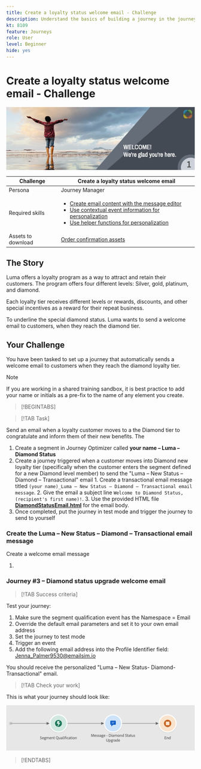 ```yaml
---
title: Create a loyalty status welcome email - Challenge
description: Understand the basics of building a journey in the journey canvas.
kt: 8109
feature: Journeys
role: User
level: Beginner
hide: yes
---
```


# Create a loyalty status welcome email - Challenge

![AJO Loyalty status welcome email - Challenge Banner](/help/challenges/assets/email-assets/luma-transactional-onboarding-1.png)

|Challenge|Create a loyalty status welcome email|
|---|---|
|Persona|Journey Manager|
|Required skills|<ul><li>[Create email content with the message editor](https://experienceleague.adobe.com/docs/journey-optimizer-learn/tutorials/create-messages/create-email-content-with-the-message-editor.html?lang=en)</li> <li>[Use contextual event information for personalization](https://experienceleague.adobe.com/docs/journey-optimizer-learn/tutorials/personalize-content/use-contextual-event-information-for-personalization.html?lang=en)</li><li>[Use helper functions for personalization](https://experienceleague.adobe.com/docs/journey-optimizer-learn/tutorials/personalize-content/use-helper-functions-for-personalization.html?lang=en)</li></ul>|
|Assets to download|[Order confirmation assets](/help/challenges/assets/email-assets/order-confirmation-assets.zip)|

## The Story

Luma offers a loyalty program as a way to attract and retain their customers. The program offers four different levels: Silver, gold, platinum, and diamond.

Each loyalty tier receives different levels or rewards, discounts, and other special incentives as a reward for their repeat business.

To underline the special diamond status. Luma wants to send a welcome email to customers, when they reach the diamond tier.

## Your Challenge

You have been tasked to set up a journey that automatically sends a welcome email to customers when they reach the diamond loyalty tier.

>[!NOTE]
> If you are working in a shared training sandbox, it is best practice to add your name or initials as a pre-fix to the name of any element you create.

>[!BEGINTABS]

>[!TAB Task]

Send an email when a loyalty customer moves to a the Diamond tier to congratulate and inform them of their new benefits. The 

1.   Create a segment in Journey Optimizer called **your name – Luma – Diamond Status**
2.   Create a journey triggered when a customer moves into Diamond new loyalty tier (specifically when the customer enters the segment defined for a new Diamond level member) to send the "Luma – New Status – Diamond – Transactional" email
    1. Create a transactional email message titled `(your name)_Luma – New Status – Diamond – Transactional email message`.
    2. Give the email a subject line `Welcome to Diamond Status, (recipient's first name)!`.
    3. Use the provided HTML file **[DiamondStatusEmail.html](/help/challenges/assets/email-assets/DiamondStatusEmail.html)** for the email body.
3.  Once completed, put the journey in test mode and trigger the journey to send to yourself  


### Create the Luma – New Status – Diamond – Transactional email message

Create a welcome email message 

1. 

### **Journey #3 – Diamond status upgrade welcome email**


>[!TAB Success criteria]

Test your journey: 

1. Make sure the segment qualification event has the  Namespace  = Email 
2. Override the default email parameters and set it to your own email address 
3. Set the journey to test mode 
4. Trigger an event 
5. Add the following email address into the Profile Identifier field: Jenna_Palmer9530@emailsim.io 

You should receive the personalized "Luma – New Status- Diamond-Transactional" email. 

>[!TAB Check your work]

This is what your journey should look like: 

![Diamond-status-upgrade-journey](/help/challenges/assets/journey-luma-diamond-status-upgrade.png)

>[!ENDTABS]
